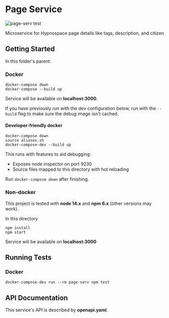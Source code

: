 # Page Service

![page-serv test](https://github.com/gbarkway/hypnospace-sitemap/workflows/page-serv%20test/badge.svg)

Microservice for Hypnospace page details like tags, description, and citizen

## Getting Started

In this folder's parent:

### Docker

```shell
docker-compose down
docker-compose --build up
```

Service will be available on **localhost:3000**.

If you have previously run with the dev configuration below, run with the `--build` flag to make sure the debug image isn't cached.

#### Developer-friendly docker

```shell
docker-compose down
source aliases.sh
docker-compose-dev --build up
```

This runs with features to aid debugging:

- Exposes node inspector on port 9230
- Source files mapped to this directory with hot reloading

Run `docker-compose down` after finishing.

### Non-docker

This project is tested with **node 14.x** and **npm 6.x** (other versions may work).

In this directory

```
npm install
npm start
```

Service will be available on **localhost:3000**

## Running Tests

### Docker

```shell
docker-compose-dev run --rm page-serv npm test
```

## API Documentation

This service's API is described by **openapi.yaml**.
